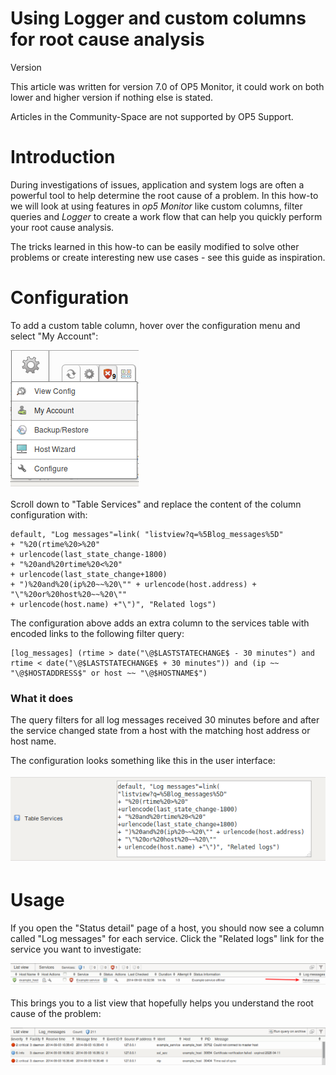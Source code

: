 # Using Logger and custom columns for root cause analysis

Version

This article was written for version 7.0 of OP5 Monitor, it could work on both lower and higher version if nothing else is stated.

Articles in the Community-Space are not supported by OP5 Support.

# Introduction

During investigations of issues, application and system logs are often a powerful tool to help determine the root cause of a problem.
In this how-to we will look at using features in *op5 Monitor* like custom columns, filter queries and *Logger* to create a work flow that can help you quickly perform your root cause analysis.

The tricks learned in this how-to can be easily modified to solve other problems or create interesting new use cases - see this guide as inspiration.

# Configuration

To add a custom table column, hover over the configuration menu and select "My Account":

![](attachments/10944553/11141124.png)

Scroll down to "Table Services" and replace the content of the column configuration with:

``` {.text data-syntaxhighlighter-params="brush: text; gutter: false; theme: Confluence" data-theme="Confluence" style="brush: text; gutter: false; theme: Confluence"}
default, "Log messages"=link( "listview?q=%5Blog_messages%5D"
+ "%20(rtime%20>%20"
+ urlencode(last_state_change-1800)
+ "%20and%20rtime%20<%20"
+ urlencode(last_state_change+1800)
+ ")%20and%20(ip%20~~%20\"" + urlencode(host.address) + "\"%20or%20host%20~~%20\""
+ urlencode(host.name) +"\")", "Related logs")
```

The configuration above adds an extra column to the services table with encoded links to the following filter query:

``` {.text data-syntaxhighlighter-params="brush: text; gutter: false; theme: Confluence" data-theme="Confluence" style="brush: text; gutter: false; theme: Confluence"}
[log_messages] (rtime > date("\@$LASTSTATECHANGE$ - 30 minutes") and rtime < date("\@$LASTSTATECHANGE$ + 30 minutes")) and (ip ~~ "\@$HOSTADDRESS$" or host ~~ "\@$HOSTNAME$")
```

### What it does

The query filters for all log messages received 30 minutes before and after the service changed state from a host with the matching host address or host name.

The configuration looks something like this in the user interface:

![](attachments/10944553/11141126.png)

# Usage

If you open the "Status detail" page of a host, you should now see a column called "Log messages" for each service.
Click the "Related logs" link for the service you want to investigate:

![](attachments/10944553/11141122.png)

This brings you to a list view that hopefully helps you understand the root cause of the problem:

![](attachments/10944553/11141123.png)
